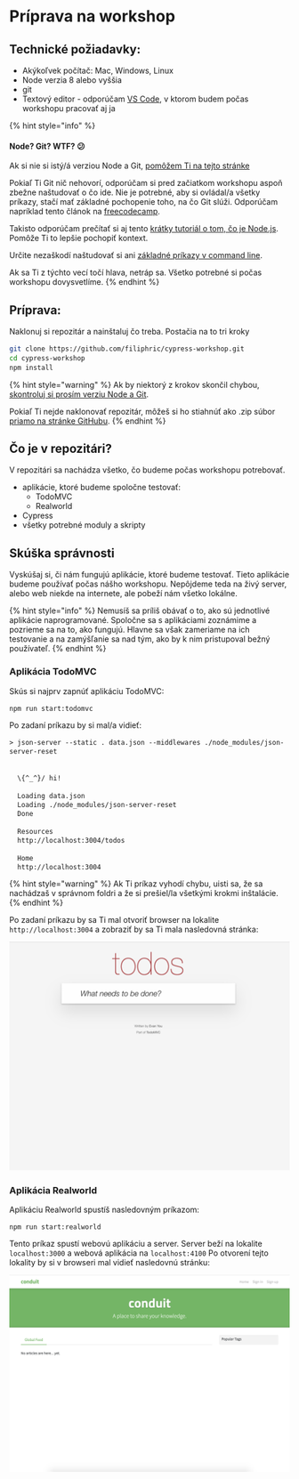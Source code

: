 # Príprava na workshop

## Technické požiadavky:

* Akýkoľvek počítač: Mac, Windows, Linux
* Node verzia 8 alebo vyššia
* git
* Textový editor - odporúčam [VS Code](https://code.visualstudio.com/download), v ktorom budem počas workshopu pracovať aj ja 

{% hint style="info" %}
#### Node? Git? WTF? 😕

Ak si nie si istý/á verziou Node a Git, [pomôžem Ti na tejto stránke](skontroluj-si-verziu-node-a-git.md)

Pokiaľ Ti Git nič nehovorí, odporúčam si pred začiatkom workshopu aspoň zbežne naštudovať o čo ide. Nie je potrebné, aby si ovládal/a všetky príkazy, stačí mať základné pochopenie toho, na čo Git slúži. Odporúčam napríklad tento článok na [freecodecamp](https://www.freecodecamp.org/news/best-git-tutorial/).

Takisto odporúčam prečítať si aj tento [krátky tutoriál o tom, čo je Node.js](https://www.freecodecamp.org/news/cjn-understanding-hello-world-in-nodejs/). Pomôže Ti to lepšie pochopiť kontext.

Určite nezaškodí naštudovať si ani [základné príkazy v command line](https://www.freecodecamp.org/news/conquering-the-command-line-f85f5e46c07c/).

Ak sa Ti z týchto vecí točí hlava, netráp sa. Všetko potrebné si počas workshopu dovysvetlíme.
{% endhint %}

## Príprava:

Naklonuj si repozitár a nainštaluj čo treba. Postačia na to tri kroky

```bash
git clone https://github.com/filiphric/cypress-workshop.git
cd cypress-workshop
npm install
```

{% hint style="warning" %}
Ak by niektorý z krokov skončil chybou, [skontroluj si prosím verziu Node a Git](skontroluj-si-verziu-node-a-git.md).

Pokiaľ Ti nejde naklonovať repozitár, môžeš si ho stiahnúť ako .zip súbor [priamo na stránke GitHubu](https://github.com/filiphric/cypress-workshop).
{% endhint %}

## Čo je v repozitári?

V repozitári sa nachádza všetko, čo budeme počas workshopu potrebovať.

* aplikácie, ktoré budeme spoločne testovať:
  * TodoMVC
  * Realworld
* Cypress
* všetky potrebné moduly a skripty

## Skúška správnosti

Vyskúšaj si, či nám fungujú aplikácie, ktoré budeme testovať. Tieto aplikácie budeme používať počas nášho workshopu. Nepôjdeme teda na živý server, alebo web niekde na internete, ale pobeží nám všetko lokálne. 

{% hint style="info" %}
Nemusíš sa príliš obávať o to, ako sú jednotlivé aplikácie naprogramované. Spoločne sa s aplikáciami zoznámime a pozrieme sa na to, ako fungujú. Hlavne sa však zameriame na ich testovanie a na zamýšľanie sa nad tým, ako by k nim pristupoval bežný používateľ.
{% endhint %}

### Aplikácia TodoMVC

Skús si najprv zapnúť aplikáciu TodoMVC:

```bash
npm run start:todomvc
```

Po zadaní príkazu by si mal/a vidieť:

```text
> json-server --static . data.json --middlewares ./node_modules/json-server-reset


  \{^_^}/ hi!

  Loading data.json
  Loading ./node_modules/json-server-reset
  Done

  Resources
  http://localhost:3004/todos

  Home
  http://localhost:3004
```

{% hint style="warning" %}
Ak Ti príkaz vyhodí chybu, uisti sa, že sa nachádzaš v správnom foldri a že si prešiel/la všetkými krokmi inštalácie.
{% endhint %}

Po zadaní príkazu by sa Ti mal otvoriť browser na lokalite `http://localhost:3004` a zobraziť by sa Ti mala nasledovná stránka:

![](../../.gitbook/assets/snimka-obrazovky-2019-11-17-o-23.19.57.png)

### Aplikácia Realworld

Aplikáciu Realworld spustíš nasledovným príkazom:

```text
npm run start:realworld
```

Tento príkaz spustí webovú aplikáciu a server. Server beží na lokalite `localhost:3000` a webová aplikácia na `localhost:4100` Po otvorení tejto lokality by si v browseri mal vidieť nasledovnú stránku:

![](../../.gitbook/assets/snimka-obrazovky-2019-11-18-o-23.48.34.png)



